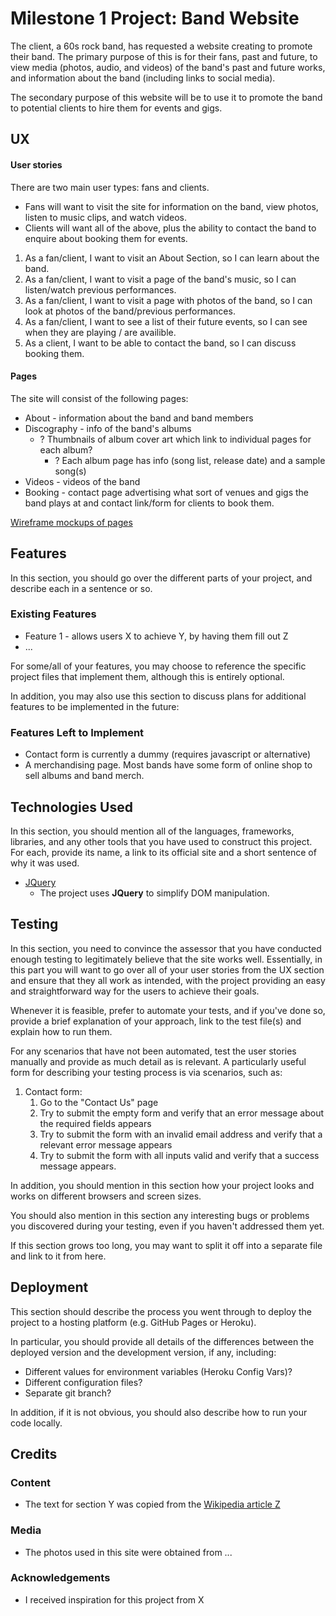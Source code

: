 # Milestone 1 Project: Band Website

The client, a 60s rock band, has requested a website creating to promote their band. The primary purpose of this is for their fans, past and future, to view media (photos, audio, and videos) of the band's past and future works, and information about the band (including links to social media).

The secondary purpose of this website will be to use it to promote the band to potential clients to hire them for events and gigs.
 
## UX
 
#### User stories
There are two main user types: fans and clients.
* Fans will want to visit the site for information on the band, view photos, listen to music clips, and watch videos.
* Clients will want all of the above, plus the ability to contact the band to enquire about booking them for events.

1. As a fan/client, I want to visit an About Section, so I can learn about the band.
2. As a fan/client, I want to visit a page of the band's music, so I can listen/watch previous performances.
3. As a fan/client, I want to visit a page with photos of the band, so I can look at photos of the band/previous performances.
4. As a fan/client, I want to see a list of their future events, so I can see when they are playing / are availible.
5. As a client, I want to be able to contact the band, so I can discuss booking them.

#### Pages
The site will consist of the following pages:
* About - information about the band and band members
* Discography - info of the band's albums
    * ? Thumbnails of album cover art which link to individual pages for each album?
        * ? Each album page has info (song list, release date) and a sample song(s)
* Videos - videos of the band
* Booking - contact page advertising what sort of venues and gigs the band plays at and contact link/form for clients to book them.

[Wireframe mockups of pages](documentation/wireframes/wireframes.xls)


## Features

In this section, you should go over the different parts of your project, and describe each in a sentence or so.
 
### Existing Features
- Feature 1 - allows users X to achieve Y, by having them fill out Z
- ...

For some/all of your features, you may choose to reference the specific project files that implement them, although this is entirely optional.

In addition, you may also use this section to discuss plans for additional features to be implemented in the future:

### Features Left to Implement
- Contact form is currently a dummy (requires javascript or alternative)
- A merchandising page. Most bands have some form of online shop to sell albums and band merch. 

## Technologies Used

In this section, you should mention all of the languages, frameworks, libraries, and any other tools that you have used to construct this project. For each, provide its name, a link to its official site and a short sentence of why it was used.

- [JQuery](https://jquery.com)
    - The project uses **JQuery** to simplify DOM manipulation.


## Testing

In this section, you need to convince the assessor that you have conducted enough testing to legitimately believe that the site works well. Essentially, in this part you will want to go over all of your user stories from the UX section and ensure that they all work as intended, with the project providing an easy and straightforward way for the users to achieve their goals.

Whenever it is feasible, prefer to automate your tests, and if you've done so, provide a brief explanation of your approach, link to the test file(s) and explain how to run them.

For any scenarios that have not been automated, test the user stories manually and provide as much detail as is relevant. A particularly useful form for describing your testing process is via scenarios, such as:

1. Contact form:
    1. Go to the "Contact Us" page
    2. Try to submit the empty form and verify that an error message about the required fields appears
    3. Try to submit the form with an invalid email address and verify that a relevant error message appears
    4. Try to submit the form with all inputs valid and verify that a success message appears.

In addition, you should mention in this section how your project looks and works on different browsers and screen sizes.

You should also mention in this section any interesting bugs or problems you discovered during your testing, even if you haven't addressed them yet.

If this section grows too long, you may want to split it off into a separate file and link to it from here.

## Deployment

This section should describe the process you went through to deploy the project to a hosting platform (e.g. GitHub Pages or Heroku).

In particular, you should provide all details of the differences between the deployed version and the development version, if any, including:
- Different values for environment variables (Heroku Config Vars)?
- Different configuration files?
- Separate git branch?

In addition, if it is not obvious, you should also describe how to run your code locally.


## Credits

### Content
- The text for section Y was copied from the [Wikipedia article Z](https://en.wikipedia.org/wiki/Z)

### Media
- The photos used in this site were obtained from ...

### Acknowledgements

- I received inspiration for this project from X
